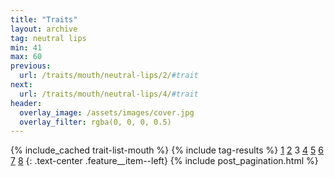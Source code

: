 ```yaml
---
title: "Traits"
layout: archive
tag: neutral lips
min: 41
max: 60
previous:
  url: /traits/mouth/neutral-lips/2/#trait
next:
  url: /traits/mouth/neutral-lips/4/#trait
header:
  overlay_image: /assets/images/cover.jpg
  overlay_filter: rgba(0, 0, 0, 0.5)
---
```

{% include_cached trait-list-mouth %}
{% include tag-results %}
[1](/traits/mouth/neutral-lips/1/#trait) [2](/traits/mouth/neutral-lips/2/#trait) 3 [4](/traits/mouth/neutral-lips/4/#trait) [5](/traits/mouth/neutral-lips/5/#trait) [6](/traits/mouth/neutral-lips/6/#trait) [7](/traits/mouth/neutral-lips/7/#trait) [8](/traits/mouth/neutral-lips/8/#trait) 
{: .text-center .feature__item--left}
{% include post_pagination.html %}
